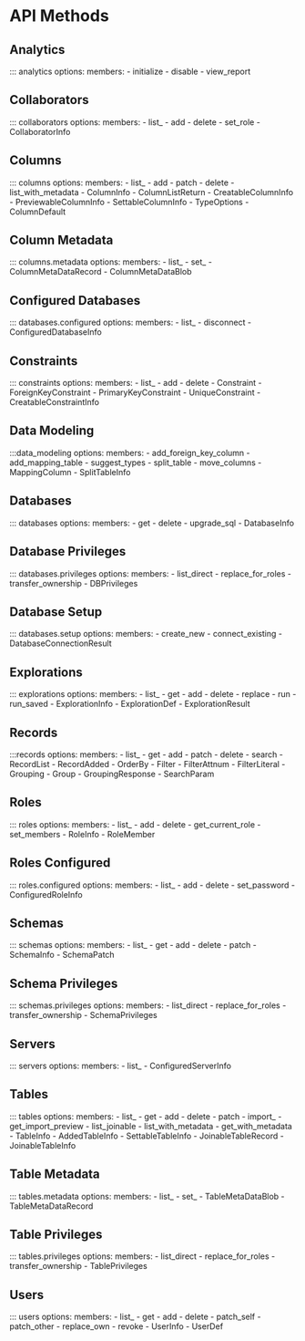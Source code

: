 # API Methods

## Analytics
::: analytics
    options:
      members:
      - initialize
      - disable
      - view_report

## Collaborators

::: collaborators
    options:
      members:
      - list_
      - add
      - delete
      - set_role
      - CollaboratorInfo

## Columns

::: columns
    options:
      members:
      - list_
      - add
      - patch
      - delete
      - list_with_metadata
      - ColumnInfo
      - ColumnListReturn
      - CreatableColumnInfo
      - PreviewableColumnInfo
      - SettableColumnInfo
      - TypeOptions
      - ColumnDefault
 
## Column Metadata

::: columns.metadata
    options:
      members:
      - list_
      - set_
      - ColumnMetaDataRecord
      - ColumnMetaDataBlob

## Configured Databases

::: databases.configured
    options:
      members:
      - list_
      - disconnect
      - ConfiguredDatabaseInfo

## Constraints

::: constraints
    options:
      members:
      - list_
      - add
      - delete
      - Constraint
      - ForeignKeyConstraint
      - PrimaryKeyConstraint
      - UniqueConstraint
      - CreatableConstraintInfo

## Data Modeling

:::data_modeling
    options:
      members:
      - add_foreign_key_column
      - add_mapping_table
      - suggest_types
      - split_table
      - move_columns
      - MappingColumn
      - SplitTableInfo

## Databases

::: databases
    options:
      members:
      - get
      - delete
      - upgrade_sql
      - DatabaseInfo

## Database Privileges

::: databases.privileges
    options:
      members:
      - list_direct
      - replace_for_roles
      - transfer_ownership
      - DBPrivileges

## Database Setup

::: databases.setup
    options:
      members:
      - create_new
      - connect_existing
      - DatabaseConnectionResult

## Explorations

::: explorations
    options:
      members:
      - list_
      - get
      - add
      - delete
      - replace
      - run
      - run_saved
      - ExplorationInfo
      - ExplorationDef
      - ExplorationResult

## Records

:::records
    options:
      members:
      - list_
      - get
      - add
      - patch
      - delete
      - search
      - RecordList
      - RecordAdded
      - OrderBy
      - Filter
      - FilterAttnum
      - FilterLiteral
      - Grouping
      - Group
      - GroupingResponse
      - SearchParam

## Roles

::: roles
    options:
      members:
      - list_
      - add
      - delete
      - get_current_role
      - set_members
      - RoleInfo
      - RoleMember

## Roles Configured

::: roles.configured
    options:
      members:
      - list_
      - add
      - delete
      - set_password
      - ConfiguredRoleInfo

## Schemas

::: schemas
    options:
      members:
      - list_
      - get
      - add
      - delete
      - patch
      - SchemaInfo
      - SchemaPatch

## Schema Privileges

::: schemas.privileges
    options:
      members:
      - list_direct
      - replace_for_roles
      - transfer_ownership
      - SchemaPrivileges

## Servers

::: servers
    options:
      members:
      - list_
      - ConfiguredServerInfo

## Tables

::: tables
    options:
      members:
      - list_
      - get
      - add
      - delete
      - patch
      - import_
      - get_import_preview
      - list_joinable
      - list_with_metadata
      - get_with_metadata
      - TableInfo
      - AddedTableInfo
      - SettableTableInfo
      - JoinableTableRecord
      - JoinableTableInfo

## Table Metadata

::: tables.metadata
    options:
      members:
      - list_
      - set_
      - TableMetaDataBlob
      - TableMetaDataRecord

## Table Privileges

::: tables.privileges
    options:
      members:
      - list_direct
      - replace_for_roles
      - transfer_ownership
      - TablePrivileges

## Users

::: users
    options:
      members:
      - list_
      - get
      - add
      - delete
      - patch_self
      - patch_other
      - replace_own
      - revoke
      - UserInfo
      - UserDef
